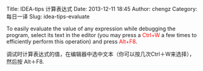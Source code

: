 Title: IDEA-tips 计算表达式
Date: 2013-12-11 18:45
Author: chengz
Category: 每日一译
Slug: idea-tips-evaluate

To easily evaluate the value of any expression while debugging the
program, select its text in the editor (you may press
a<span style="color: #ff0000;"> Ctrl+W</span> a few times to efficiently
perform this operation) and press<span style="color: #ff0000;">
Alt+F8</span>.

调试时计算表达式的值，在编辑器中选中文本（你可以按几次Ctrl＋W来选择），然后按
Alt＋F8.
